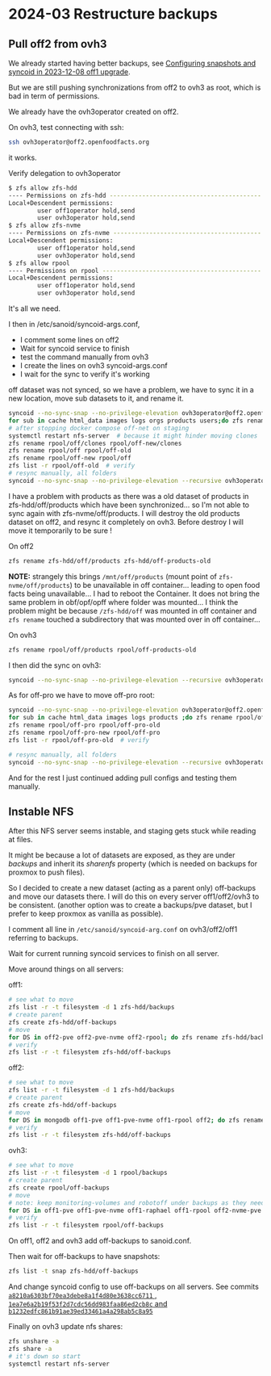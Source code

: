 # 2024-03 Restructure backups

## Pull off2 from ovh3

We already started having better backups,
see [Configuring snapshots and syncoid in 2023-12-08 off1 upgrade](./2023-12-08-off1-upgrade.md#configuring-snapshots-and-syncoid).

But we are still pushing synchronizations from off2 to ovh3 as root, which is bad in term of permissions.

We already have the ovh3operator created on off2.

On ovh3, test connecting with ssh:
```bash
ssh ovh3operator@off2.openfoodfacts.org
```
it works.

Verify delegation to ovh3operator
```bash
$ zfs allow zfs-hdd
---- Permissions on zfs-hdd ------------------------------------------
Local+Descendent permissions:
        user off1operator hold,send
        user ovh3operator hold,send
$ zfs allow zfs-nvme
---- Permissions on zfs-nvme -----------------------------------------
Local+Descendent permissions:
        user off1operator hold,send
        user ovh3operator hold,send
$ zfs allow rpool
---- Permissions on rpool --------------------------------------------
Local+Descendent permissions:
        user off1operator hold,send
        user ovh3operator hold,send
```

It's all we need.

I then in /etc/sanoid/syncoid-args.conf,
* I comment some lines on off2
* Wait for syncoid service to finish
* test the command manually from ovh3
* I create the lines on ovh3 syncoid-args.conf
* I wait for the sync to verify it's working

off dataset was not synced, so we have a problem, we have to sync it in a new location,
move sub datasets to it, and rename it.

```bash
syncoid --no-sync-snap --no-privilege-elevation ovh3operator@off2.openfoodfacts.org:zfs-hdd/off rpool/off-new
for sub in cache html_data images logs orgs products users;do zfs rename rpool/off/$sub rpool/off-new/$sub;done
# after stopping docker compose off-net on staging
systemctl restart nfs-server  # because it might hinder moving clones
zfs rename rpool/off/clones rpool/off-new/clones
zfs rename rpool/off rpool/off-old
zfs rename rpool/off-new rpool/off
zfs list -r rpool/off-old  # verify
# resync manually, all folders
syncoid --no-sync-snap --no-privilege-elevation --recursive ovh3operator@off2.openfoodfacts.org:zfs-hdd/off rpool/off
```

I have a problem with products as there was a old dataset of products in zfs-hdd/off/products
which have been synchronized… so I'm not able to sync again with zfs-nvme/off/products.
I will destroy the old products dataset on off2, and resync it completely on ovh3.
Before destroy I will move it temporarily to be sure !

On off2
```bash
zfs rename zfs-hdd/off/products zfs-hdd/off-products-old
```

**NOTE:** strangely this brings `/mnt/off/products` (mount point of `zfs-nvme/off/products`)
to be unavailable in off container…
leading to open food facts being unavailable…
I had to reboot the Container.
It does not bring the same problem in obf/opf/opff where folder was mounted…
I think the problem might be because `/zfs-hdd/off` was mounted in off container
and `zfs rename` touched a subdirectory that was mounted over in off container…

On ovh3
```bash
zfs rename rpool/off/products rpool/off-products-old
```

I then did the sync on ovh3:
```bash
syncoid --no-sync-snap --no-privilege-elevation --recursive ovh3operator@off2.openfoodfacts.org:zfs-nvme/off/products rpool/off/products
```

As for off-pro we have to move off-pro root:


```bash
syncoid --no-sync-snap --no-privilege-elevation ovh3operator@off2.openfoodfacts.org:zfs-hdd/off-pro rpool/off-pro-new
for sub in cache html_data images logs products ;do zfs rename rpool/off-pro/$sub rpool/off-pro-new/$sub;done
zfs rename rpool/off-pro rpool/off-pro-old
zfs rename rpool/off-pro-new rpool/off-pro
zfs list -r rpool/off-pro-old  # verify

# resync manually, all folders
syncoid --no-sync-snap --no-privilege-elevation --recursive ovh3operator@off2.openfoodfacts.org:zfs-hdd/off-pro rpool/off-pro
```

And for the rest I just continued adding pull configs and testing them manually.


## Instable NFS

After this NFS server seems instable, and staging gets stuck while reading at files.

It might be because a lot of datasets are exposed,
as they are under *backups* and inherit its *sharenfs* property (which is needed on backups for proxmox to push files).

So I decided to create a new dataset (acting as a parent only) off-backups and move our datasets there. I will do this on every server off1/off2/ovh3 to be consistent.
(another option was to create a backups/pve dataset, but I prefer to keep proxmox as vanilla as possible).

I comment all line in `/etc/sanoid/syncoid-arg.conf` on ovh3/off2/off1 referring to backups.

Wait for current running syncoid services to finish on all server.

Move around things on all servers:

off1:
```bash
# see what to move
zfs list -r -t filesystem -d 1 zfs-hdd/backups
# create parent
zfs create zfs-hdd/off-backups
# move
for DS in off2-pve off2-pve-nvme off2-rpool; do zfs rename zfs-hdd/backups/$DS zfs-hdd/off-backups/$DS; done
# verify
zfs list -r -t filesystem zfs-hdd/off-backups
```

off2:
```bash
# see what to move
zfs list -r -t filesystem -d 1 zfs-hdd/backups
# create parent
zfs create zfs-hdd/off-backups
# move
for DS in mongodb off1-pve off1-pve-nvme off1-rpool off2; do zfs rename zfs-hdd/backups/$DS zfs-hdd/off-backups/$DS; done
# verify
zfs list -r -t filesystem zfs-hdd/off-backups
```

ovh3:
```bash
# see what to move
zfs list -r -t filesystem -d 1 rpool/backups
# create parent
zfs create rpool/off-backups
# move
# note: keep monitoring-volumes and robotoff under backups as they need sharenfs
for DS in off1-pve off1-pve-nvme off1-raphael off1-rpool off2-nvme-pve off2-pve off2-rpool; do echo $DS; zfs rename rpool/backups/$DS rpool/off-backups/$DS; done
# verify
zfs list -r -t filesystem rpool/off-backups
```

On off1, off2 and ovh3 add off-backups to sanoid.conf.

Then wait for off-backups to have snapshots:
```bash
zfs list -t snap zfs-hdd/off-backups
```

And change syncoid config to use off-backups on all servers.
See commits [`a8210a6303bf70ea3debe8a1f4d80e3638cc6711` , `1ea7e6a2b19f53f2d7cdc56dd983faa86ed2cb8c` and `b1232edfc861b91ae39ed33461a4a298ab5c8a95`](https://github.com/openfoodfacts/openfoodfacts-infrastructure/compare/1b38ff513f8c85aa6e8e3250b0f5e1929ce5ebf7..a8210a6303bf70ea3debe8a1f4d80e3638cc6711)

Finally on ovh3 update nfs shares:
```bash
zfs unshare -a
zfs share -a
# it's down so start
systemctl restart nfs-server
```
